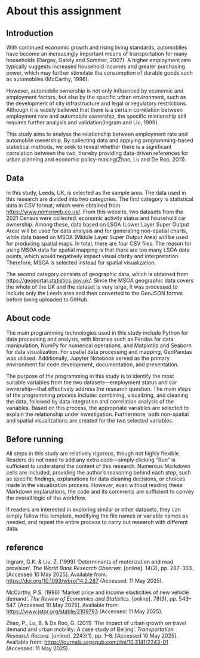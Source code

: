 # About this assignment
## Introduction

With continued economic growth and rising living standards, automobiles have become an increasingly important means of transportation for many households (Dargay, Gately and Sommer, 2007). A higher employment rate typically suggests increased household incomes and greater purchasing power, which may further stimulate the consumption of durable goods such as automobiles (McCarthy, 1996).

However, automobile ownership is not only influenced by economic and employment factors, but also by the specific urban environment, such as the development of city infrastructure and legal or regulatory restrictions. Although it is widely believed that there is a certain correlation between employment rate and automobile ownership, the specific relationship still requires further analysis and validation(Ingram and Liu, 1999).

This study aims to analyse the relationship between employment rate and automobile ownership. By collecting data and applying programming-based statistical methods, we seek to reveal whether there is a significant correlation between the two, thereby providing data-driven references for urban planning and economic policy-making(Zhao, Lu and De Roo, 2011).

## Data

In this study, Leeds, UK, is selected as the sample area. The data used in this research are divided into two categories. The first category is statistical data in CSV format, which were obtained from https://www.nomisweb.co.uk/. From this website, two datasets from the 2021 Census were collected: economic activity status and household car ownership. Among these, data based on LSOA (Lower Layer Super Output Area) will be used for data analysis and for generating non-spatial charts, while data based on MSOA (Middle Layer Super Output Area) will be used for producing spatial maps. In total, there are four CSV files. The reason for using MSOA data for spatial mapping is that there are too many LSOA data points, which would negatively impact visual clarity and interpretation. Therefore, MSOA is selected instead for spatial visualization.

The second category consists of geographic data, which is obtained from https://geoportal.statistics.gov.uk/. Since the MSOA geographic data covers the whole of the UK and the dataset is very large, it was processed to include only the Leeds area and then converted to the GeoJSON format before being uploaded to GitHub.

## About code

The main programming technologies used in this study include Python for data processing and analysis, with libraries such as Pandas for data manipulation, NumPy for numerical operations, and Matplotlib and Seaborn for data visualization. For spatial data processing and mapping, GeoPandas was utilised. Additionally, Jupyter Notebook served as the primary environment for code development, documentation, and presentation.

The purpose of the programming in this study is to identify the most suitable variables from the two datasets—employment status and car ownership—that effectively address the research question. The main steps of the programming process include: combining, visualizing, and cleaning the data, followed by data integration and correlation analysis of the variables. Based on this process, the appropriate variables are selected to explain the relationship under investigation. Furthermore, both non-spatial and spatial visualizations are created for the two selected variables.

## Before running

All steps in this study are relatively rigorous, though not highly flexible. Readers do not need to add any extra code—simply clicking “Run” is sufficient to understand the content of this research. Numerous Markdown cells are included, providing the author’s reasoning behind each step, such as specific findings, explanations for data cleaning decisions, or choices made in the visualisation process. However, even without reading these Markdown explanations, the code and its comments are sufficient to convey the overall logic of the workflow.

If readers are interested in exploring similar or other datasets, they can simply follow this template, modifying the file names or variable names as needed, and repeat the entire process to carry out research with different data.


## reference


Ingram, G.K. & Liu, Z. (1999) ‘Determinants of motorization and road provision’. *The World Bank Research Observer.* [online]. 14(2), pp. 287–303. [Accessed 10 May 2025]. Available from:
https://doi.org/10.1093/wbro/14.2.287 (Accessed: 11 May 2025).


McCarthy, P.S. (1996) ‘Market price and income elasticities of new vehicle demand’. *The Review of Economics and Statistics.* [online]. 78(3), pp. 543–547. [Accessed 10 May 2025]. Available from:
https://www.jstor.org/stable/2109793 (Accessed: 11 May 2025).


Zhao, P., Lu, B. & De Roo, G. (2011) ‘The impact of urban growth on travel demand and urban mobility: A case study of Beijing’. *Transportation Research Record.* [online]. 2243(1), pp. 1–8. [Accessed 10 May 2025]. Available from: https://journals.sagepub.com/doi/10.3141/2243-01 (Accessed: 11 May 2025).
